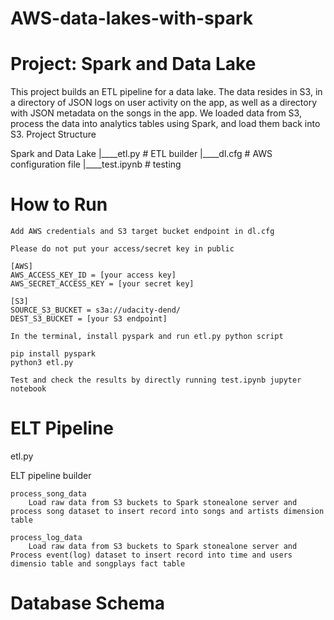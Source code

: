 # AWS-data-lakes-with-spark

# Project: Spark and Data Lake

This project builds an ETL pipeline for a data lake. The data resides in S3, in a directory of JSON logs on user activity on the app, as well as a directory with JSON metadata on the songs in the app. We loaded data from S3, process the data into analytics tables using Spark, and load them back into S3.
Project Structure

Spark and Data Lake
|____etl.py              # ETL builder
|____dl.cfg              # AWS configuration file
|____test.ipynb          # testing

# How to Run

    Add AWS credentials and S3 target bucket endpoint in dl.cfg

    Please do not put your access/secret key in public

    [AWS]
    AWS_ACCESS_KEY_ID = [your access key]
    AWS_SECRET_ACCESS_KEY = [your secret key]

    [S3]
    SOURCE_S3_BUCKET = s3a://udacity-dend/
    DEST_S3_BUCKET = [your S3 endpoint]

    In the terminal, install pyspark and run etl.py python script

    pip install pyspark
    python3 etl.py

    Test and check the results by directly running test.ipynb jupyter notebook

# ELT Pipeline
etl.py

ELT pipeline builder

    process_song_data
        Load raw data from S3 buckets to Spark stonealone server and process song dataset to insert record into songs and artists dimension table

    process_log_data
        Load raw data from S3 buckets to Spark stonealone server and Process event(log) dataset to insert record into time and users dimensio table and songplays fact table

# Database Schema
